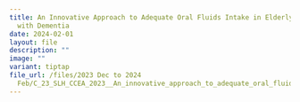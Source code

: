 ```yaml
---
title: An Innovative Approach to Adequate Oral Fluids Intake in Elderly Patients
  with Dementia
date: 2024-02-01
layout: file
description: ""
image: ""
variant: tiptap
file_url: /files/2023 Dec to 2024
  Feb/C_23_SLH_CCEA_2023__An_innovative_approach_to_adequate_oral_fluids_intake_in_elderly_patients_with_dementia.pdf
---
```

